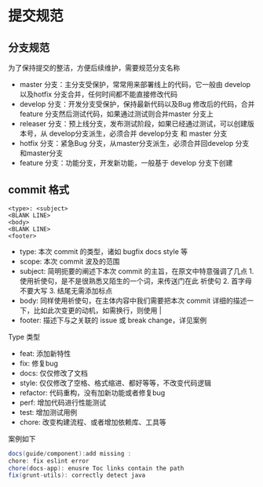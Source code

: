 # 提交规范

## 分支规范

为了保持提交的整洁，方便后续维护，需要规范分支名称

- master 分支：主分支受保护，常常用来部署线上的代码，它一般由 develop 以及hotfix 分支合并，任何时间都不能直接修改代码
- develop 分支：开发分支受保护，保持最新代码以及Bug 修改后的代码，合并feature 分支然后测试代码，如果通过测试则合并master 分支上
- releaser 分支：预上线分支，发布测试阶段，如果已经通过测试，可以创建版本号，从 develop分支派生，必须合并 develop分支 和 master 分支
- hotfix 分支：紧急Bug 分支，从master分支派生，必须合并回develop 分支和master分支
- feature 分支：功能分支，开发新功能，一般基于 develop 分支下创建

## commit 格式

```
<type>: <subject>
<BLANK LINE>
<body>
<BLANK LINE>
<footer>
```

- type: 本次 commit 的类型，诸如 bugfix docs style 等
- scope: 本次 commit 波及的范围
- subject: 简明扼要的阐述下本次 commit 的主旨，在原文中特意强调了几点 1. 使用祈使句，是不是很熟悉又陌生的一个词，来传送门在此 祈使句 2. 首字母不要大写 3. 结尾无需添加标点
- body: 同样使用祈使句，在主体内容中我们需要把本次 commit 详细的描述一下，比如此次变更的动机，如需换行，则使用 |
- footer: 描述下与之关联的 issue 或 break change，详见案例

Type 类型

- feat: 添加新特性
- fix: 修复bug
- docs: 仅仅修改了文档
- style: 仅仅修改了空格、格式缩进、都好等等，不改变代码逻辑
- refactor: 代码重构，没有加新功能或者修复bug
- perf: 增加代码进行性能测试
- test: 增加测试用例
- chore: 改变构建流程、或者增加依赖库、工具等

案例如下

```java
docs(guide/component):add missing :
chore: fix eslint error
chore(docs-app): enusre Toc links contain the path
fix(grunt-utils): correctly detect java 
```

